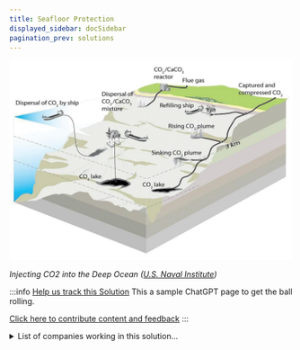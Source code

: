 ```yaml
---
title: Seafloor Protection
displayed_sidebar: docSidebar
pagination_prev: solutions
---
```

![CO2 is collected, compressed, and stored on land, then pipelined or tankered to distant seafloor disposal sites.](/../static/img/seafloor-protection.jpg)

*Injecting CO2 into the Deep Ocean ([U.S. Naval Institute](https://www.usni.org/magazines/proceedings/2021/july/burial-sea-injecting-co2-deep-ocean))*

:::info [Help us track this Solution](contribute)
This a sample ChatGPT page to get the ball rolling.

[Click here to contribute content and feedback](contribute)
:::

<details>
        <summary>List of companies working in this solution...</summary>
        <div>
            <ul>
             
                <li><a href="https://www.soalliance.org/">Sustainable Ocean Alliance</a></li>
            
                <li><a href="https://bluefront.org">Blue Frontier</a></li>
            
                <li><a href="https://www.sofarocean.com/">Sofar</a></li>
            
                <li><a href="https://www.saltwater.com/">Saltwater</a></li>
            
                <li><a href="https://theoceancleanup.com">The Ocean Cleanup</a></li>
            
            </ul>
        </div>
        </details>

## Overview

* **Seafloor Protection & Climate Change**: Recent advancements have highlighted the potential of the seafloor in mitigating climate change.
* **Key Technologies**:

  * **Carbon capture and storage**: Storing carbon dioxide within seafloor sediments.
  * **Ocean fertilization**: Boosting marine plant growth that absorbs CO2.
  * **Seagrass restoration**: Helps in capturing and storing significant amounts of carbon.
* **Pioneers in the Field**: **Carbon Sequestration Leadership Forum**, **Global Ocean Commission**, **Ocean Health Index**.

## Progress Made

* **Carbon Storage**: One method involves injecting CO2 into the seafloor sediments, while another focuses on marine plants which uptake CO2.
* **Energy Production**: Technologies like ocean thermal energy conversion or tidal energy, although in infancy, offer renewable energy solutions.
* **Noteworthy Entities**: **Carbon Engineering** (carbon capture), **Ocean Power Technologies** (ocean thermal energy), **Marine Renewables Canada** (marine renewable energy).

## Lessons Learned

* **Development Stage**: The technology is budding, presenting both challenges and opportunities.
* **Mixed Outcomes**: While there have been successes, failures also mark the journey.
* **Learning Curve**: Failures provide valuable insights to enhance the technology.
* **Notable Advocates**: **International Maritime Organization**, **UN Environment Programme**, **Carbon Sequestration Leadership Forum**.
* **Ongoing Journey**: Progress is evident, but much remains to be accomplished.

## Challenges Ahead

* **Proven Efficacy**: The nascent stage of the technology demands rigorous testing on a large scale.
* **Environmental Impact**: Long-term effects of seafloor protection remain unknown.
* **Ecosystem Concerns**: Potential impacts on oceanic ecosystems need further investigation.
* **Support Issues**: Both financial and political backing are crucial for technology implementation.
* **Leading Entities**: **The Ocean Cleanup Foundation**, **Seaweed Industry Association**, **International Maritime Organization**, **UN Environment Programme**.

## Best Path Forward

* **Research & Development**: Continuous effort in technology advancement is paramount.
* **Global Outreach**: Making the technology accessible globally is key for widespread adoption.
* **Education & Affordability**: Promote understanding of seafloor protection benefits and ensure cost-effectiveness.
* **Pioneering Advocates**: **US Geological Survey**, **National Oceanic and Atmospheric Administration**, **International Union for Conservation of Nature**.